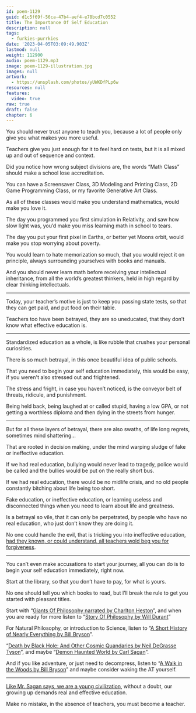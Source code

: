 ```yaml
---
id: poem-1129
guid: d1c5f69f-56ca-47b4-aef4-e78bcd7c0552
title: The Importance Of Self Education
description: null
tags:
  - furkies-purrkies
date: '2023-04-05T03:09:49.903Z'
lastmod: null
weight: 112900
audio: poem-1129.mp3
image: poem-1129-illustration.jpg
images: null
artwork:
  - https://unsplash.com/photos/yUWKDfPLp6w
resources: null
features:
  video: true
raw: true
draft: false
chapter: 6
---
```


You should never trust anyone to teach you,
because a lot of people only give you what makes you more useful.

Teachers give you just enough for it to feel hard on tests,
but it is all mixed up and out of sequence and context.

Did you notice how wrong subject divisions are,
the words “Math Class” should make a school lose accreditation.

You can have a Screensaver Class, 3D Modeling and Printing Class,
2D Game Programming Class, or my favorite Generative Art Class.

As all of these classes would make you understand mathematics,
would make you love it.

The day you programmed you first simulation in Relativity,
and saw how slow light was, you’d make you miss learning math in school to tears.

The day you put your first pixel in Earths, or better yet Moons orbit,
would make you stop worrying about poverty.

You would learn to hate memorization so much,
that you would reject it on principle, always surrounding yourselves with books and manuals.

And you should never learn math before receiving your intellectual inheritance,
from all the world’s greatest thinkers, held in high regard by clear thinking intellectuals.

---

Today, your teacher’s motive is just to keep you passing state tests,
so that they can get paid, and put food on their table.

Teachers too have been betrayed, they are so uneducated,
that they don’t know what effective education is.

---

Standardized education as a whole,
is like rubble that crushes your personal curiosities.

There is so much betrayal,
in this once beautiful idea of public schools.

That you need to begin your self education immediately,
this would be easy, if you weren't also stressed out and frightened.

The stress and fright, in case you haven’t noticed,
is the conveyor belt of threats, ridicule, and punishment.

Being held back, being laughed at or called stupid,
having a low GPA, or not getting a worthless diploma and then dying in the streets from hunger.

---

But for all these layers of betrayal, there are also swaths,
of life long regrets, sometimes mind shattering…

That are rooted in decision making,
under the mind warping sludge of fake or ineffective education.

If we had real education, bullying would never lead to tragedy,
police would be called and the bullies would be put on the really short bus.

If we had real education, there would be no midlife crisis,
and no old people constantly bitching about life being too short.

Fake education, or ineffective education,
or learning useless and disconnected things when you need to learn about life and greatness.

Is a betrayal so vile, that it can only be perpetrated,
by people who have no real education, who just don’t know they are doing it.

No one could handle the evil, that is tricking you into ineffective education,
[had they known, or could understand, all teachers wold beg you for forgiveness][1].

---

You can’t even make accusations to start your journey,
all you can do is to begin your self education immediately, right now.

Start at the library, so that you don’t have to pay,
for what is yours.

No one should tell you which books to read,
but I’ll break the rule to get you started with pleasant titles.

Start with “[Giants Of Philosophy narrated by Charlton Heston][2]”,
and when you are ready for more listen to “[Story Of Philosophy by Will Durant][3]”

For Natural Philosophy, or introduction to Science,
listen to “[A Short History of Nearly Everything by Bill Bryson][4]”.

“[Death by Black Hole: And Other Cosmic Quandaries by Neil DeGrasse Tyson][5]”,
and maybe “[Demon Haunted World by Carl Sagan][6]”.

And if you like adventure, or just need to decompress,
listen to “[A Walk in the Woods by Bill Bryson][7]” and maybe consider waking the AT yourself.

---

[Like Mr. Sagan says, we are a young civilization][8],
without a doubt, our growing up demands real and effective education.

Make no mistake,
in the absence of teachers, you must become a teacher.

[1]: https://www.youtube.com/watch?v=sxyKNMrhEvY
[2]: https://duckduckgo.com/?q=Giants+Of+Philosophy
[3]: https://www.youtube.com/results?search_query=The+Story+of+Philosophy+Will+Durant
[4]: https://www.youtube.com/results?search_query=A+Short+History+of+Nearly+Everything
[5]: https://duckduckgo.com/?q=Death+by+Black+Hole%3A+And+Other+Cosmic+Quandaries+Archive
[6]: https://www.youtube.com/results?search_query=Demon+Haunted+World
[7]: https://www.youtube.com/results?search_query=A+Walk+in+the+Woods+Audiobook+by+Bill+Bryson
[8]: https://www.youtube.com/watch?v=h8k48bXJDDc
